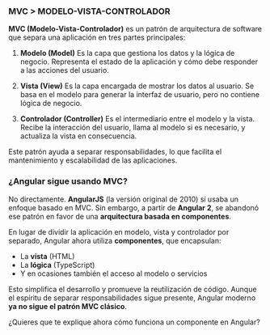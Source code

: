 

### MVC > MODELO-VISTA-CONTROLADOR

**MVC (Modelo-Vista-Controlador)** es un patrón de arquitectura de software que separa una aplicación en tres partes principales:

1. **Modelo (Model)**
   Es la capa que gestiona los datos y la lógica de negocio. Representa el estado de la aplicación y cómo debe responder a las acciones del usuario.

2. **Vista (View)**
   Es la capa encargada de mostrar los datos al usuario. Se basa en el modelo para generar la interfaz de usuario, pero no contiene lógica de negocio.

3. **Controlador (Controller)**
   Es el intermediario entre el modelo y la vista. Recibe la interacción del usuario, llama al modelo si es necesario, y actualiza la vista en consecuencia.

Este patrón ayuda a separar responsabilidades, lo que facilita el mantenimiento y escalabilidad de las aplicaciones.

### ¿Angular sigue usando MVC?

No directamente. **AngularJS** (la versión original de 2010) sí usaba un enfoque basado en MVC. Sin embargo, a partir de **Angular 2**, se abandonó ese patrón en favor de una **arquitectura basada en componentes**.

En lugar de dividir la aplicación en modelo, vista y controlador por separado, Angular ahora utiliza **componentes**, que encapsulan:

* La **vista** (HTML)
* La **lógica** (TypeScript)
* Y en ocasiones también el acceso al modelo o servicios

Esto simplifica el desarrollo y promueve la reutilización de código. Aunque el espíritu de separar responsabilidades sigue presente, Angular moderno **ya no sigue el patrón MVC clásico**.

¿Quieres que te explique ahora cómo funciona un componente en Angular?
